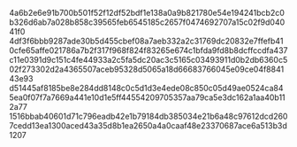 4a6b2e6e91b700b501f52f12df52bdf1e138a0a9b821780e54e194241bcb2c0b326d6ab7a028b858c39565feb6545185c2657f0474692707a15c02f9d04041f0
4df3f6bbb9287ade30b5d455cbef08a7aeb332a2c31769dc20832e7ffefb410cfe65affe021786a7b2f317f968f824f83265e674c1bfda9fd8b8dcffccdfa437
c11e0391d9c151c4fe44933a2c5fa5dc20ac3c5165c03493911d0b2db6360c502f273302d2a4365507aceb95328d5065a18d66683766045e09ce04f884143e93
d51445af8185be8e284dd8148c0c5d1d3e4ede08c850c05d49ae0524ca845ea0f07f7a7669a441e10d1e5ff44554209705357aa79ca5e3dc162a1aa40b112a77
1516bbab40601d71c796eadb42e1b79184db385034e21b6a48c97612dcd2607cedd13ea1300aced43a35d8b1ea2650a4a0caaf48e23370687ace6a513b3d1207
